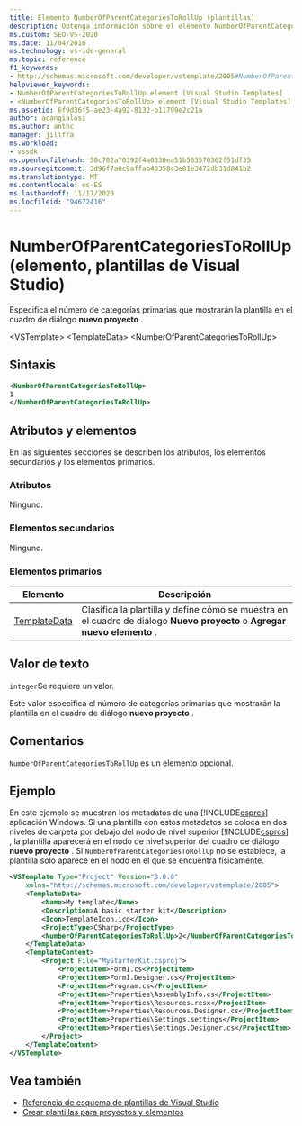 ```yaml
---
title: Elemento NumberOfParentCategoriesToRollUp (plantillas)
description: Obtenga información sobre el elemento NumberOfParentCategoriesToRollUp y cómo especifica el número de categorías primarias que mostrarán la plantilla en el cuadro de diálogo nuevo proyecto.
ms.custom: SEO-VS-2020
ms.date: 11/04/2016
ms.technology: vs-ide-general
ms.topic: reference
f1_keywords:
- http://schemas.microsoft.com/developer/vstemplate/2005#NumberOfParentCategoriesToRollUp
helpviewer_keywords:
- NumberOfParentCategoriesToRollUp element [Visual Studio Templates]
- <NumberOfParentCategoriesToRollUp> element [Visual Studio Templates]
ms.assetid: 6f9d36f5-ae23-4a92-8132-b11799e2c21a
author: acangialosi
ms.author: anthc
manager: jillfra
ms.workload:
- vssdk
ms.openlocfilehash: 58c702a70392f4a0330ea51b563570362f51df35
ms.sourcegitcommit: 3d96f7a8c9affab40358c3e81e3472db31d841b2
ms.translationtype: MT
ms.contentlocale: es-ES
ms.lasthandoff: 11/17/2020
ms.locfileid: "94672416"
---
```

# <a name="numberofparentcategoriestorollup-element-visual-studio-templates"></a>NumberOfParentCategoriesToRollUp (elemento, plantillas de Visual Studio)
Especifica el número de categorías primarias que mostrarán la plantilla en el cuadro de diálogo **nuevo proyecto** .

 \<VSTemplate> \<TemplateData>
 \<NumberOfParentCategoriesToRollUp>

## <a name="syntax"></a>Sintaxis

```xml
<NumberOfParentCategoriesToRollUp>
1
</NumberOfParentCategoriesToRollUp>
```

## <a name="attributes-and-elements"></a>Atributos y elementos
 En las siguientes secciones se describen los atributos, los elementos secundarios y los elementos primarios.

### <a name="attributes"></a>Atributos
 Ninguno.

### <a name="child-elements"></a>Elementos secundarios
 Ninguno.

### <a name="parent-elements"></a>Elementos primarios

|Elemento|Descripción|
|-------------|-----------------|
|[TemplateData](../extensibility/templatedata-element-visual-studio-templates.md)|Clasifica la plantilla y define cómo se muestra en el cuadro de diálogo **Nuevo proyecto** o **Agregar nuevo elemento** .|

## <a name="text-value"></a>Valor de texto
 `integer`Se requiere un valor.

 Este valor especifica el número de categorías primarias que mostrarán la plantilla en el cuadro de diálogo **nuevo proyecto** .

## <a name="remarks"></a>Comentarios
 `NumberOfParentCategoriesToRollUp` es un elemento opcional.

## <a name="example"></a>Ejemplo
 En este ejemplo se muestran los metadatos de una [!INCLUDE[csprcs](../data-tools/includes/csprcs_md.md)] aplicación Windows. Si una plantilla con estos metadatos se coloca en dos niveles de carpeta por debajo del nodo de nivel superior [!INCLUDE[csprcs](../data-tools/includes/csprcs_md.md)] , la plantilla aparecerá en el nodo de nivel superior del cuadro de diálogo **nuevo proyecto** . Si `NumberOfParentCategoriesToRollUp` no se establece, la plantilla solo aparece en el nodo en el que se encuentra físicamente.

```xml
<VSTemplate Type="Project" Version="3.0.0"
    xmlns="http://schemas.microsoft.com/developer/vstemplate/2005">
    <TemplateData>
        <Name>My template</Name>
        <Description>A basic starter kit</Description>
        <Icon>TemplateIcon.ico</Icon>
        <ProjectType>CSharp</ProjectType>
        <NumberOfParentCategoriesToRollUp>2</NumberOfParentCategoriesToRollUp>
    </TemplateData>
    <TemplateContent>
        <Project File="MyStarterKit.csproj">
            <ProjectItem>Form1.cs<ProjectItem>
            <ProjectItem>Form1.Designer.cs</ProjectItem>
            <ProjectItem>Program.cs</ProjectItem>
            <ProjectItem>Properties\AssemblyInfo.cs</ProjectItem>
            <ProjectItem>Properties\Resources.resx</ProjectItem>
            <ProjectItem>Properties\Resources.Designer.cs</ProjectItem>
            <ProjectItem>Properties\Settings.settings</ProjectItem>
            <ProjectItem>Properties\Settings.Designer.cs</ProjectItem>
        </Project>
    </TemplateContent>
</VSTemplate>
```

## <a name="see-also"></a>Vea también
- [Referencia de esquema de plantillas de Visual Studio](../extensibility/visual-studio-template-schema-reference.md)
- [Crear plantillas para proyectos y elementos](../ide/creating-project-and-item-templates.md)

